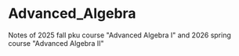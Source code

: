 # Advanced_Algebra
Notes of 2025 fall pku course "Advanced Algebra I" and 2026 spring course "Advanced Algebra II"
